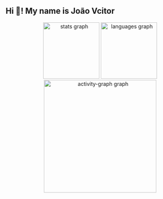 
<h2 align="left">Hi 👋! My name is João Vcitor </h2>

<div align="center">
  <img src="https://github-readme-stats.vercel.app/api?username=Jvcamposc&hide_title=false&hide_rank=false&show_icons=true&include_all_commits=true&count_private=true&disable_animations=false&theme=gruvbox_light&locale=en&hide_border=false&order=1" height="150" alt="stats graph"  />
  <img src="https://github-readme-stats.vercel.app/api/top-langs?username=Jvcamposc&locale=en&hide_title=false&layout=compact&card_width=320&langs_count=5&theme=gruvbox_light&hide_border=false&order=2" height="150" alt="languages graph"  />
  <img src="https://github-readme-activity-graph.vercel.app/graph?username=Jvcamposc&radius=16&theme=gruvbox&area=true&order=5" height="300" alt="activity-graph graph"  />
</div>

